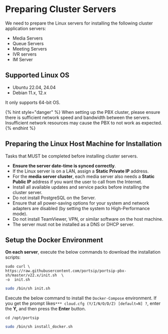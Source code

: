 # Preparing Cluster Servers

We need to prepare the Linux servers for installing the following cluster application servers:

* Media Servers
* Queue Servers
* Meeting Servers
* IVR servers
* IM Server

## **Supported Linux OS**

* Ubuntu 22.04, 24.04
* Debian 11.x, 12.x

It only supports 64-bit OS.

{% hint style="danger" %}
When setting up the PBX cluster, please ensure there is sufficient network speed and bandwidth between the servers. Insufficient network resources may cause the PBX to not work as expected.
{% endhint %}

## **Preparing the Linux Host Machine for Installation**

Tasks that MUST be completed before installing cluster servers.

* **Ensure the server date-time is synced correctly**.
* If the Linux server is on a LAN, assign a **Static Private IP** address.
* For the **media server cluster**, each media server also needs a **Static Public IP** address if you want the user to call from the Internet.
* Install all available updates and service packs before installing the cluster server.
* Do not install PostgreSQL on the Server.
* Ensure that all power-saving options for your system and network adapters are disabled (by setting the system to High-Performance mode).
* Do not install TeamViewer, VPN, or similar software on the host machine.
* The server must not be installed as a DNS or DHCP server.

## **Setup the Docker Environment**

**On each server**, execute the below commands to download the installation scripts:

```shell
sudo curl \
https://raw.githubusercontent.com/portsip/portsip-pbx-sh/master/v22.x/init.sh  \
-o  init.sh
```

```sh
sudo /bin/sh init.sh
```

Execute the below command to install the `Docker-Compose` environment. If you get the prompt likes`*** cloud.cfg (Y/I/N/O/D/Z) [default=N] ?`, enter the **Y,** and then press the **Enter** button.

```shell
cd /opt/portsip
```

```sh
sudo /bin/sh install_docker.sh
```

